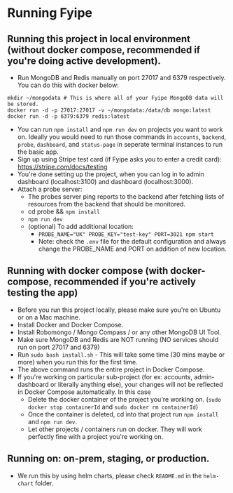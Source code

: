 # Running Fyipe

## Running this project in local environment (without docker compose, recommended if you're doing active development).

-   Run MongoDB and Redis manually on port 27017 and 6379 respectively. You can do this with docker below:

```
mkdir ~/mongodata # This is where all of your Fyipe MongoDB data will be stored.
docker run -d -p 27017:27017 -v ~/mongodata:/data/db mongo:latest
docker run -d -p 6379:6379 redis:latest
```

-   You can run `npm install` and `npm run dev` on projects you want to work on. Ideally you would need to run those commands in `accounts`, `backend`, `probe`, `dashboard`, and `status-page` in seperate terminal instances to run the basic app.
-   Sign up using Stripe test card (if Fyipe asks you to enter a credit card): https://stripe.com/docs/testing
-   You're done setting up the project, when you can log in to admin dashboard (localhost:3100) and dashboard (localhost:3000).
-   Attach a probe server: 
    - The probes server ping reports to the backend after fetching lists of resources from the backend that should be monitored.
    - cd probe && `npm install`
    - `npm run dev`
    - (optional) To add additional location: 
        -  `PROBE_NAME="UK" PROBE_KEY="test-key" PORT=3021 npm start`
        - Note: check the `.env` file for the default configuration and always change the PROBE_NAME and PORT on addition of new location.

## Running with docker compose (with docker-compose, recommended if you're actively testing the app)

-   Before you run this project locally, please make sure you're on Ubuntu or on a Mac machine.
-   Install Docker and Docker Compose.
-   Install Robomongo / Mongo Compass / or any other MongoDB UI Tool.
-   Make sure MongoDB and Redis are NOT running (NO services should run on port 27017 and 6379)
-   Run `sudo bash install.sh` - This will take some time (30 mins maybe or more) when you run this for the first time.
-   The above command runs the entire project in Docker Compose.
-   If you're working on particular sub-project (for ex: accounts, admin-dashboard or literally anything else), your changes will not be reflected in Docker Compose automatically. In this case
    -   Delete the docker container of the project you're working on. (`sudo docker stop containerId` and `sudo docker rm containerId`)
    -   Once the container is deleted, cd into that project run `npm install` and `npm run dev`.
    -   Let other projects / containers run on docker. They will work perfectly fine with a project you're working on.

## Running on: on-prem, staging, or production.

-   We run this by using helm charts, please check `README.md` in the `helm-chart` folder.

